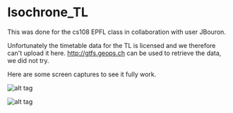 # Isochrone_TL

This was done for the cs108 EPFL class in collaboration with user JBouron.


Unfortunately the timetable data for the TL is licensed and we therefore can't upload it here.
http://gtfs.geops.ch can be used to retrieve the data, we did not try.

Here are some screen captures to see it fully work. 


![alt tag](https://raw.github.com/Rimbaud13/Isochrone_TL/blob/master/data/images/Isochrone1.jpg)

![alt tag](https://raw.github.com/Rimbaud13/Isochrone_TL/blob/master/data/images/Isochrone2.jpg)
